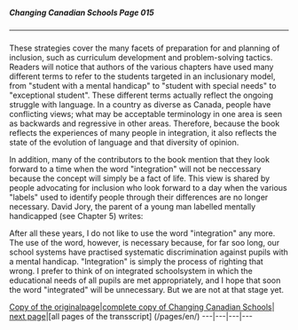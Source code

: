 ##### Changing Canadian Schools Page 015
***
### 
These strategies cover the many facets of preparation for
and planning of inclusion, such as curriculum development
and problem-solving tactics.
Readers will notice that authors of the various chapters
have used many different terms to refer to the students
targeted in an inclusionary model, from "student with a
mental handicap" to "student with special needs" to
"exceptional student". These different terms actually reflect
the ongoing struggle with language. In a country as diverse
as Canada, people have conflicting views; what may be 
acceptable terminology in one area is seen as backwards and
regressive in other areas. Therefore, because the book reflects
the experiences of many people in integration, it also reflects
the state of the evolution of language and that diversity
of opinion.

In addition, many of the contributors to the book mention
that they look forward to a time when the word "integration"
will not be neccessary because the concept will simply be a
fact of life. This view is shared by people advocating for
inclusion who look forward to a day when the various "labels"
used to identify people through their differences are no
longer necessary. David Jory, the parent of a young man
labelled mentally handicapped (see Chapter 5) writes:

After all these years, I do not like to use the word
"integration" any more. The use of the word, however, is
necessary because, for far soo long, our school systems
have practised systematic discrimination against pupils with
a mental handicap. "Integration" is simply the process of
righting that wrong. I prefer to think of on integrated
schoolsystem in which the educational needs of all pupils
are met appropriately, and I hope that soon the word
"integrated" will be unnecessary. But we are not at that
stage yet.

[Copy of the originalpage](/copies-from-original/CCS015.png)|[complete copy of Changing Canadian Schools](/copies-from-original/BestCopy_Changing_Canadian_Schools_Perspectives_on_Disability_and_Inclusion.pdf)|
[next page](Changing_Canadian_Schools-016)|[all pages of the transscript] (/pages/en/)
---|---|---|---